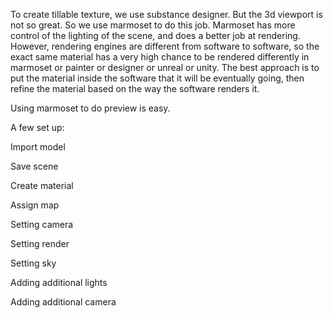 To create tillable texture, we use substance designer. But the 3d viewport is not so great. So we use marmoset to do this job. Marmoset has more control of the lighting of the scene, and does a better job at rendering. However, rendering engines are different from software to software, so the exact same material has a very high chance to be rendered differently in marmoset or painter or designer or unreal or unity. The best approach is to put the material inside the software that it will be eventually going, then refine the material based on the way the software renders it. 

Using marmoset to do preview is easy. 

A few set up: 

Import model 

Save scene 

Create material 

Assign map 

Setting camera 

Setting render 

Setting sky 

Adding additional lights 

Adding additional camera